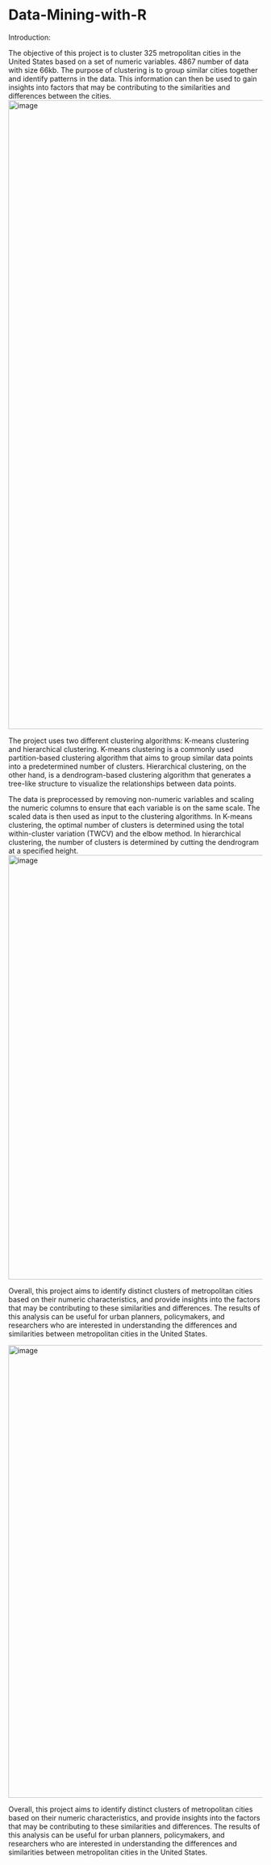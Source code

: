 # Data-Mining-with-R
Introduction:

The objective of this project is to cluster 325 metropolitan cities in the United States based on a set of numeric variables. 4867 number of data with size 66kb. The purpose of clustering is to group similar cities together and identify patterns in the data. This information can then be used to gain insights into factors that may be contributing to the similarities and differences between the cities.
<img width="1245" alt="image" src="https://user-images.githubusercontent.com/108433979/230231346-85b667d9-5677-4596-bcfc-8fc126e299e8.png">

The project uses two different clustering algorithms: K-means clustering and hierarchical clustering. K-means clustering is a commonly used partition-based clustering algorithm that aims to group similar data points into a predetermined number of clusters. Hierarchical clustering, on the other hand, is a dendrogram-based clustering algorithm that generates a tree-like structure to visualize the relationships between data points.

The data is preprocessed by removing non-numeric variables and scaling the numeric columns to ensure that each variable is on the same scale. The scaled data is then used as input to the clustering algorithms. In K-means clustering, the optimal number of clusters is determined using the total within-cluster variation (TWCV) and the elbow method. In hierarchical clustering, the number of clusters is determined by cutting the dendrogram at a specified height.
<img width="840" alt="image" src="https://user-images.githubusercontent.com/108433979/230231206-9de8504f-c699-492f-9566-5d6f831229e1.png">

Overall, this project aims to identify distinct clusters of metropolitan cities based on their numeric characteristics, and provide insights into the factors that may be contributing to these similarities and differences. The results of this analysis can be useful for urban planners, policymakers, and researchers who are interested in understanding the differences and similarities between metropolitan cities in the United States.

<img width="896" alt="image" src="https://user-images.githubusercontent.com/108433979/230231225-8fefa638-1602-4cda-9e86-8854fa1e6e2d.png">

Overall, this project aims to identify distinct clusters of metropolitan cities based on their numeric characteristics, and provide insights into the factors that may be contributing to these similarities and differences. The results of this analysis can be useful for urban planners, policymakers, and researchers who are interested in understanding the differences and similarities between metropolitan cities in the United States.
